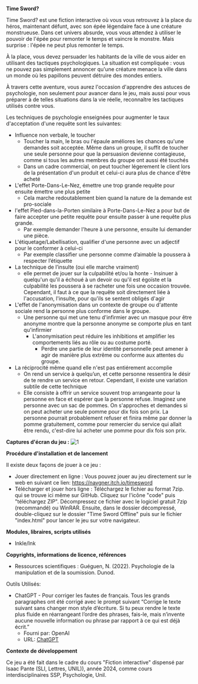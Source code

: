 **Time Sword?**

Time Sword? est une fiction interactive où vous vous retrouvez à la place du héros, maintenant défunt, avec son épée légendaire face à une créature monstrueuse. Dans cet univers absurde, vous vous attendez à utiliser le pouvoir de l'épée pour remonter le temps et vaincre le monstre. Mais surprise : l'épée ne peut plus remonter le temps.

À la place, vous devez persuader les habitants de la ville de vous aider en utilisant des tactiques psychologiques. La situation est compliquée : vous ne pouvez pas simplement annoncer qu'une créature menace la ville dans un monde où les papillons peuvent détruire des mondes entiers.

À travers cette aventure, vous aurez l'occasion d'apprendre des astuces de psychologie, non seulement pour avancer dans le jeu, mais aussi pour vous préparer à de telles situations dans la vie réelle, reconnaître les tactiques utilisés contre vous.

Les techniques de psychologie enseignées pour augmenter le taux d'acceptation d'une requête sont les suivantes:
- Influence non verbale, le toucher
  - Toucher la main, le bras ou l'épaule améliores les chances qu'une demandes soit acceptée. Même dans un groupe, il suffit de toucher une seule personne pour que la persuasion devienne contagieuse, comme si tous les autres membres du groupe ont aussi été touchés
  - Dans un cadre commercial, on peut toucher légerement le client lors de la présentation d'un produit et celui-ci aura plus de chance d'être acheté
- L'effet Porte-Dans-Le-Nez, émettre une trop grande requête pour ensuite émettre une plus petite
  - Cela marche redoutablement bien quand la nature de la demande est pro-sociale
- l'effet Pied-dans-la-Porten similaire à Porte-Dans-Le-Nez a pour but de faire accepter une petite requête pour ensuite passer à une requête plus grande.
  - Par exemple demander l'heure à une personne, ensuite lui demander une pièce.
- L'étiquetage/Labellisation, qualifier d'une personne avec un adjectif pour le conformer à celui-ci
  - Par exemple classifier une personne comme d’aimable la poussera à respecter l’étiquette
- La technique de l’insulte (oui elle marche vraiment)
  - elle permet de jouer sur la culpabilité et/ou la honte
      		- Insinuer à quelqu'un qu'il a échoué à un devoir ou qu'il est égoïste et la culpabilité les poussera à se racheter une fois une occasion trouvée. Cependant, il faut à ce que la requête soit directement liée à l'accusation, l'insulte, pour qu'ils se sentent obligés d'agir
- L'effet de l'anonymisation dans un contexte de groupe ou d'attente sociale rend la personne plus conforme dans le groupe.
  - Une personne qui met une tenu d'infirmier avec un masque pour être anonyme montre que la personne anonyme se comporte plus en tant qu'infirmier
    - L'anonymisation peut réduire les inhibitions et amplifier les comportements liés au rôle ou au costume porté.
      - Perdre une partie de leur identité personnelle peut amener à agir de manière plus extrême ou conforme aux attentes du groupe.
- La réciprocité même quand elle n'est pas entiérement accomplie
  - On rend un service à quelqu’un, et cette personne ressentira le désir de te rendre un service en retour. Cependant, il existe une variation subtile de cette technique
  - Elle consiste à offrir un service souvent trop arrangeante pour la personne en face et espérer que la personne refuse. Imaginez une personne avec un sac de pommes. On s'approches et demandes si on peut acheter une seule pomme pour dix fois son prix. La personne pourrait probablement refuser et finira même par  donner la pomme gratuitement, comme pour remercier du service qui allait être rendu, c'est-dire lui acheter une pomme pour dix fois son prix. 

**Captures d'écran du jeu :**
![1](https://github.com/user-attachments/assets/ea66e09f-1bd7-4247-9b63-9b8dfc2b80f3)


**Procédure d'installation et de lancement**

Il existe deux façons de jouer à ce jeu :
	
- Jouer directement en ligne : Vous pouvez jouer au jeu directement sur le web en suivant ce lien: https://navgner.itch.io/timesword
- Télécharger et jouer hors ligne : Téléchargez le fichier au format 7zip. qui se trouve ici même sur GitHub. Cliquez sur l'icône "code" puis "téléchargez ZIP". Décompressez ce fichier avec le logiciel gratuit 7zip (recommandé) ou WinRAR. Ensuite, dans le dossier décompressé, double-cliquez sur le dossier "Time Sword Offline" puis sur le fichier "index.html" pour lancer le jeu sur votre navigateur.


**Modules, libraires, scripts utilisés**
- Inkle/Ink


**Copyrights, informations de licence, références**
- Ressources scientifiques :
    Guéguen, N. (2022). Psychologie de la manipulation et de la soumission. Dunod.

Outils Utilisés:
- ChatGPT - Pour corriger les fautes de français. Tous les grands paragraphes ont été corrigé avec le prompt suivant “Corrige le texte suivant sans changer mon style d’écriture. Si tu peux rendre le texte plus fluide en réarrangeant l’ordre des phrases, fais-le, mais n’invente aucune nouvelle information ou phrase par rapport à ce qui est déjà écrit.”
  - Fourni par: OpenAI
  - URL: [ChatGPT](https://www.openai.com/chatgpt)


**Contexte de développement**

Ce jeu a été fait dans le cadre du cours "Fiction interactive" dispensé par Isaac Pante (SLI, Lettres, UNIL)), année 2024, comme cours interdisciplinaires SSP, Psychologie, Unil.

